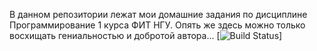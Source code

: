 В данном репозитории лежат мои домашние задания по дисциплине Программирование 1 курса ФИТ НГУ. Опять же здесь можно только восхищать гениальностью и добротой автора...
[![Build Status](https://ci.appveyor.com/api/projects/status/github/ptrvsrg/NSU_Homework_C)]
